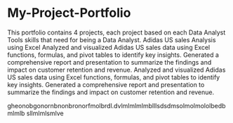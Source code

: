 # My-Project-Portfolio
This portfolio contains 4 projects, each project based on each Data Analyst Tools skills that need for being a Data Analyst.
Adidas US sales Analysis using Excel
Analyzed and visualized Adidas US sales data using Excel functions, formulas, and pivot tables to identify key insights.
Generated a comprehensive report and presentation to summarize the findings and impact on customer retention and revenue.
Analyzed and visualized Adidas US sales data using Excel functions, formulas, and pivot tables to identify key insights.
Generated a comprehensive report and presentation to summarize the findings and impact on customer retention and revenue.

gheonobgonornbnonbronorfmolbrdl.dvlmlmlmlmblllsdsdmsolmolmololbedbmlmlb  sllmlmlsmlve
